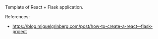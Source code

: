Template of React + Flask application.

References:

- https://blog.miguelgrinberg.com/post/how-to-create-a-react--flask-project
